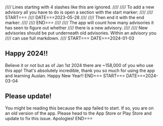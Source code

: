//// Lines starting with 4 slashes like this are ignored.
////
//// To add a new advisory all you have to do is open a section with the start marker:
////
//// START===
//// DATE===2023-05-28
////
//// Then end it with the end marker:
////
//// END===
////
//// The app will count how many advisories it has seen to figure out whether
//// there is a new advisory.
////
//// New advisories should be put underneath old advisories. Within an advisory you
//// can use full markdown.
////
START===
DATE===2024-01-03
## Happy 2024!!

Believe it or not but as of Jan 1st 2024 there are ~158,000 of you who use this app! That's absolutely incredible, thank you so much for using the app and learning Auslan. Happy New Year!!
END===
START===
DATE===2024-03-04
## Please update!

You might be reading this because the app failed to start. If so, you are on an old version of the app. Please head to the App Store or Play Store and update to fix this issue. Apologies!
END===
